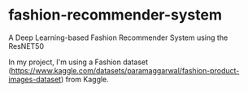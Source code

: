 # fashion-recommender-system
A Deep Learning-based Fashion Recommender System using the ResNET50

In my project, I'm using a Fashion dataset (https://www.kaggle.com/datasets/paramaggarwal/fashion-product-images-dataset) from Kaggle.

